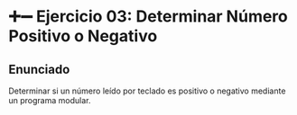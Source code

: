 # ➕➖ Ejercicio 03: Determinar Número Positivo o Negativo

## Enunciado

Determinar si un número leído por teclado es positivo o negativo mediante un programa modular. 
